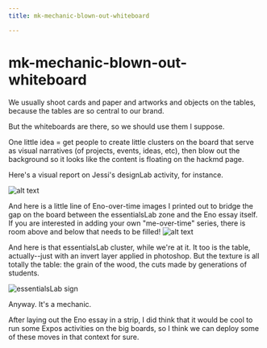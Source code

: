 ```yaml
---
title: mk-mechanic-blown-out-whiteboard

---
```


# mk-mechanic-blown-out-whiteboard

We usually shoot cards and paper and artworks and objects on the tables, because the tables are so central to our brand.

But the whiteboards are there, so we should use them I suppose.

One little idea = get people to create little clusters on the board that serve as visual narratives (of projects, events, ideas, etc), then blow out the background so it looks like the content is floating on the hackmd page.

Here's a visual report on Jessi's designLab activity, for instance.

![alt text](https://files.slack.com/files-pri/T0HTW3H0V-F033WPWLU74/jessi-gift-shop.jpg?pub_secret=9a4f8b20b9)

And here is a little line of Eno-over-time images I printed out to bridge the gap on the board between the essentialsLab zone and the Eno essay itself. If you are interested in adding your own "me-over-time" series, there is room above and below that needs to be filled!
![alt text](https://files.slack.com/files-pri/T0HTW3H0V-F034JV0FPMF/eno-over-time.jpg?pub_secret=9437408e2b)

And here is that essentialsLab cluster, while we're at it. It too is the table, actually--just with an invert layer applied in photoshop. But the texture is all totally the table: the grain of the wood, the cuts made by generations of students.

![essentialsLab sign](https://files.slack.com/files-pri/T0HTW3H0V-F033G0UACLF/essentials-lab-on-white.jpg?pub_secret=819356110b)

Anyway. It's a mechanic.

After laying out the Eno essay in a strip, I did think that it would be cool to run some Expos activities on the big boards, so I think we can deploy some of these moves in that context for sure.